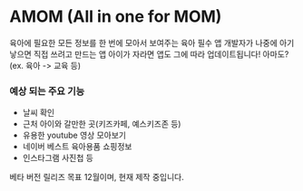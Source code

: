 # AMOM (All in one for MOM)
육아에 필요한 모든 정보를 한 번에 모아서 보여주는 육아 필수 앱 
개발자가 나중에 아기 낳으면 직접 쓰려고 만드는 앱 
아이가 자라면 앱도 그에 따라 업데이트됩니다! 아마도? (ex. 육아 -> 교육 등) 

### 예상 되는 주요 기능
 * 날씨 확인
 * 근처 아이와 갈만한 곳(키즈카페, 예스키즈존 등)
 * 유용한 youtube 영상 모아보기
 * 네이버 베스트 육아용품 쇼핑정보
 * 인스타그램 사진첩 등

베타 버전 릴리즈 목표 12월이며, 현재 제작 중입니다.
